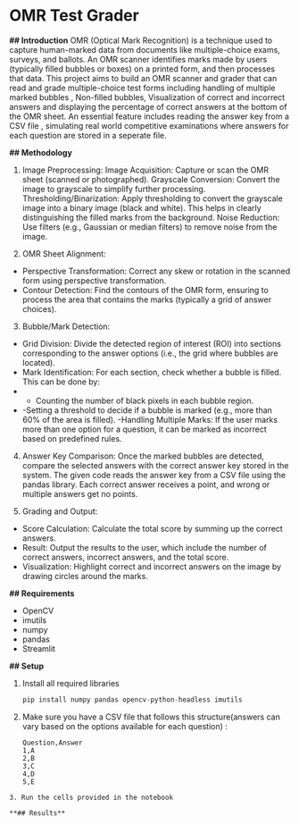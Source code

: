 # OMR Test Grader 
**## Introduction**
OMR (Optical Mark Recognition) is a technique used to capture human-marked data from documents like multiple-choice exams, surveys, and ballots. An OMR scanner identifies marks made by users (typically filled bubbles or boxes) on a printed form, and then processes that data. This project aims to build an OMR scanner and grader that can read and grade multiple-choice test forms including handling of multiple marked bubbles , Non-filled bubbles, Visualization of correct and incorrect answers and displaying the percentage of correct answers at the bottom of the OMR sheet. An essential feature includes reading the answer key from a CSV file , simulating real world competitive examinations where answers for each question are stored in a seperate file.

**## Methodology**

1. Image Preprocessing:
Image Acquisition: Capture or scan the OMR sheet (scanned or photographed).
Grayscale Conversion: Convert the image to grayscale to simplify further processing.
Thresholding/Binarization: Apply thresholding to convert the grayscale image into a binary image (black and white). This helps in clearly distinguishing the filled marks from the background.
Noise Reduction: Use filters (e.g., Gaussian or median filters) to remove noise from the image.

3. OMR Sheet Alignment:
 - Perspective Transformation: Correct any skew or rotation in the scanned form using perspective transformation.
 - Contour Detection: Find the contours of the OMR form, ensuring to process the area that contains the marks (typically a grid of answer choices).
   
3. Bubble/Mark Detection:
 - Grid Division: Divide the detected region of interest (ROI) into sections corresponding to the answer options (i.e., the grid where bubbles are located).
 - Mark Identification: For each section, check whether a bubble is filled. This can be done by:
- - Counting the number of black pixels in each bubble region.
- -Setting a threshold to decide if a bubble is marked (e.g., more than 60% of the area is filled).
-Handling Multiple Marks: If the user marks more than one option for a question, it can be marked as incorrect based on predefined rules.

4. Answer Key Comparison:
Once the marked bubbles are detected, compare the selected answers with the correct answer key stored in the system. The given code reads the answer key from a CSV file using the pandas library. Each correct answer receives a point, and wrong or multiple answers get no points.

5. Grading and Output:
 - Score Calculation: Calculate the total score by summing up the correct answers.
 - Result: Output the results to the user, which include the number of correct answers, incorrect answers, and the total score.
 - Visualization: Highlight correct and incorrect answers on the image by drawing circles around the marks.

**## Requirements**
 - OpenCV
 - imutils
 - numpy
 - pandas
 - Streamlit

**## Setup**
1. Install all required libraries
   ```python
   pip install numpy pandas opencv-python-headless imutils
   ```
2. Make sure you have a CSV file that follows this structure(answers can vary based on the options available for each question) :
   ```
   Question,Answer
   1,A
   2,B
   3,C
   4,D
   5,E 
  ```
3. Run the cells provided in the notebook

**## Results**
